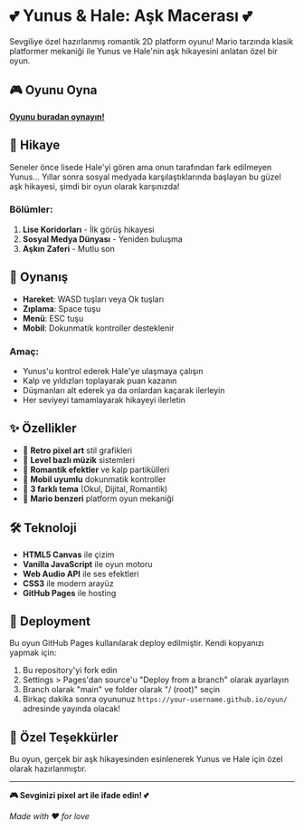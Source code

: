 # 💕 Yunus & Hale: Aşk Macerası 💕

Sevgiliye özel hazırlanmış romantik 2D platform oyunu! Mario tarzında klasik platformer mekaniği ile Yunus ve Hale'nin aşk hikayesini anlatan özel bir oyun.

## 🎮 Oyunu Oyna

**[Oyunu buradan oynayın!](https://your-github-username.github.io/oyun/)**

## 📖 Hikaye

Seneler önce lisede Hale'yi gören ama onun tarafından fark edilmeyen Yunus... Yıllar sonra sosyal medyada karşılaştıklarında başlayan bu güzel aşk hikayesi, şimdi bir oyun olarak karşınızda!

### Bölümler:
1. **Lise Koridorları** - İlk görüş hikayesi
2. **Sosyal Medya Dünyası** - Yeniden buluşma
3. **Aşkın Zaferi** - Mutlu son

## 🎯 Oynanış

- **Hareket**: WASD tuşları veya Ok tuşları
- **Zıplama**: Space tuşu
- **Menü**: ESC tuşu
- **Mobil**: Dokunmatik kontroller desteklenir

### Amaç:
- Yunus'u kontrol ederek Hale'ye ulaşmaya çalışın
- Kalp ve yıldızları toplayarak puan kazanın
- Düşmanları alt ederek ya da onlardan kaçarak ilerleyin
- Her seviyeyi tamamlayarak hikayeyi ilerletin

## ✨ Özellikler

- 🎨 **Retro pixel art** stil grafikleri
- 🎵 **Level bazlı müzik** sistemleri
- 💖 **Romantik efektler** ve kalp partikülleri
- 📱 **Mobil uyumlu** dokunmatik kontroller
- 🌟 **3 farklı tema** (Okul, Dijital, Romantik)
- 🎪 **Mario benzeri** platform oyun mekaniği

## 🛠️ Teknoloji

- **HTML5 Canvas** ile çizim
- **Vanilla JavaScript** ile oyun motoru
- **Web Audio API** ile ses efektleri
- **CSS3** ile modern arayüz
- **GitHub Pages** ile hosting

## 🚀 Deployment

Bu oyun GitHub Pages kullanılarak deploy edilmiştir. Kendi kopyanızı yapmak için:

1. Bu repository'yi fork edin
2. Settings > Pages'dan source'u "Deploy from a branch" olarak ayarlayın
3. Branch olarak "main" ve folder olarak "/ (root)" seçin
4. Birkaç dakika sonra oyununuz `https://your-username.github.io/oyun/` adresinde yayında olacak!

## 💝 Özel Teşekkürler

Bu oyun, gerçek bir aşk hikayesinden esinlenerek Yunus ve Hale için özel olarak hazırlanmıştır. 

---

**🎮 Sevginizi pixel art ile ifade edin! 💕**

*Made with ❤️ for love* 